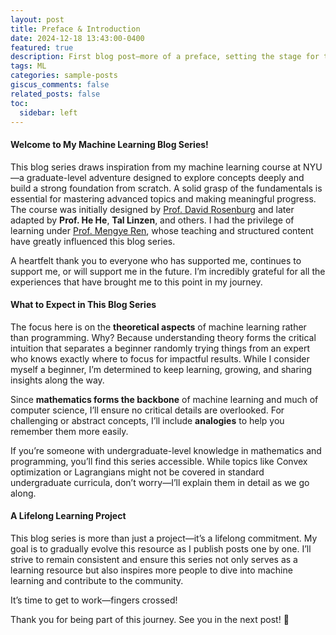 ```yaml
---
layout: post
title: Preface & Introduction
date: 2024-12-18 13:43:00-0400
featured: true
description: First blog post—more of a preface, setting the stage for the journey ahead.
tags: ML
categories: sample-posts
giscus_comments: false
related_posts: false
toc:
  sidebar: left
---
```


#### **Welcome to My Machine Learning Blog Series!**

This blog series draws inspiration from my machine learning course at NYU—a graduate-level adventure designed to explore concepts deeply and build a strong foundation from scratch. A solid grasp of the fundamentals is essential for mastering advanced topics and making meaningful progress. The course was initially designed by <a href="https://scholar.google.com/citations?user=YsHFgSAAAAAJ&hl=en" target="_blank">Prof. David Rosenburg</a> and later adapted by **Prof. He He**, **Tal Linzen**, and others. I had the privilege of learning under <a href="https://mengyeren.com/" target="_blank">Prof. Mengye Ren</a>, whose teaching and structured content have greatly influenced this blog series.

A heartfelt thank you to everyone who has supported me, continues to support me, or will support me in the future. I’m incredibly grateful for all the experiences that have brought me to this point in my journey.

#### **What to Expect in This Blog Series**

The focus here is on the **theoretical aspects** of machine learning rather than programming. Why? Because understanding theory forms the critical intuition that separates a beginner randomly trying things from an expert who knows exactly where to focus for impactful results. While I consider myself a beginner, I’m determined to keep learning, growing, and sharing insights along the way.

Since **mathematics forms the backbone** of machine learning and much of computer science, I’ll ensure no critical details are overlooked. For challenging or abstract concepts, I’ll include **analogies** to help you remember them more easily. 

<!-- For key topics, expect to see discussions about their real-world applications, **industry relevance**, and **tips and tricks** that can significantly boost performance, along with the reasoning behind why they work.

While the focus is theoretical, I won’t leave you hanging! I’ll include **code snippets** and **programming references** for topics where information isn’t easily accessible online or through tools like ChatGPT -->

If you’re someone with undergraduate-level knowledge in mathematics and programming, you’ll find this series accessible. While topics like Convex optimization or Lagrangians might not be covered in standard undergraduate curricula, don’t worry—I’ll explain them in detail as we go along.

<!-- #### **Attention to Detail and Collaboration**

Every blog post will include a list of **references** I’ve read or used while preparing the content. I plan to thoroughly review each post multiple times before publishing, incorporating feedback from classmates and my professor to ensure accuracy. If you spot any mistakes, please don’t hesitate to reach out—I’d be thrilled to correct them and keep this content as reliable as possible. -->

#### **A Lifelong Learning Project**

This blog series is more than just a project—it’s a lifelong commitment. My goal is to gradually evolve this resource as I publish posts one by one. I’ll strive to remain consistent and ensure this series not only serves as a learning resource but also inspires more people to dive into machine learning and contribute to the community.

It’s time to get to work—fingers crossed!

Thank you for being part of this journey. See you in the next post! 👋

